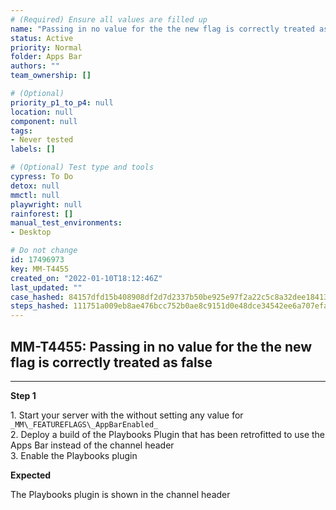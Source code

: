 ```yaml
---
# (Required) Ensure all values are filled up
name: "Passing in no value for the the new flag is correctly treated as false"
status: Active
priority: Normal
folder: Apps Bar
authors: ""
team_ownership: []

# (Optional)
priority_p1_to_p4: null
location: null
component: null
tags: 
- Never tested
labels: []

# (Optional) Test type and tools
cypress: To Do
detox: null
mmctl: null
playwright: null
rainforest: []
manual_test_environments: 
- Desktop

# Do not change
id: 17496973
key: MM-T4455
created_on: "2022-01-10T18:12:46Z"
last_updated: ""
case_hashed: 84157dfd15b408908df2d7d2337b50be925e97f2a22c5c8a32dee184137c34651de2eee62c32e8bc3a2fe3050b5ae075
steps_hashed: 111751a009eb8ae476bcc752b0ae8c9151d0e48dce34542ee6a707efa53e4c883352f2ba78e210fb7fd75e5f82b94737
---
```


<!-- (Auto-generated) Based on frontmatter's "key" and "name" -->

## MM-T4455: Passing in no value for the the new flag is correctly treated as false

---

**Step 1**

1\. Start your server with the without setting any value for `_MM\_FEATUREFLAGS\_AppBarEnabled_`\
2\. Deploy a build of the Playbooks Plugin that has been retrofitted to use the Apps Bar instead of the channel header\
3\. Enable the Playbooks plugin

**Expected**

The Playbooks plugin is shown in the channel header
